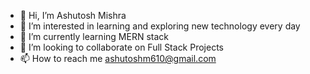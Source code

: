 - 👋 Hi, I’m Ashutosh Mishra
- 👀 I’m interested in learning and exploring new technology every day
- 🌱 I’m currently learning MERN stack
- 💞️ I’m looking to collaborate on Full Stack Projects
- 📫 How to reach me ashutoshm610@gmail.com

<!---
ashutosh-mishra-git/ashutosh-mishra-git is a ✨ special ✨ repository because its `README.md` (this file) appears on your GitHub profile.
You can click the Preview link to take a look at your changes.
--->
